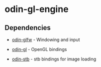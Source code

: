 # odin-gl-engine

## Dependencies

* [odin-glfw](https://github.com/vassvik/odin-glfw) - Windowing and input

* [odin-gl](https://github.com/vassvik/odin-gl) - OpenGL bindings

* [odin-stb](https://github.com/vassvik/odin-stb) - stb bindings for image loading
